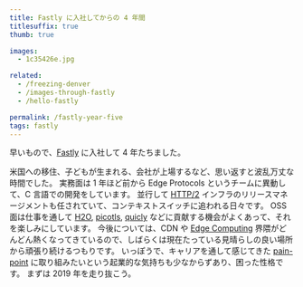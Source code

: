 ```yaml
---
title: Fastly に入社してからの 4 年間
titlesuffix: true
thumb: true

images:
  - 1c35426e.jpg

related:
  - /freezing-denver
  - /images-through-fastly
  - /hello-fastly

permalink: /fastly-year-five
tags: fastly
---
```


早いもので、[Fastly](https://www.fastly.com) に入社して 4 年たちました。

米国への移住、子どもが生まれる、会社が上場するなど、思い返すと波乱万丈な時間でした。
実務面は 1 年ほど前から Edge Protocols というチームに異動して、C 言語での開発をしています。
並行して [HTTP/2](https://ja.wikipedia.org/wiki/HTTP/2) インフラのリリースマネージメントも任されていて、コンテキストスイッチに追われる日々です。
OSS 面は仕事を通して [H2O](https://github.com/h2o/h2o), [picotls](https://github.com/h2o/picotls), [quicly](https://github.com/h2o/quicly) などに貢献する機会がよくあって、それを楽しみにしています。
今後については、CDN や [Edge Computing](https://en.wikipedia.org/wiki/Edge_computing) 界隈がどんどん熱くなってきているので、しばらくは現在たっている見晴らしの良い場所から頑張り続けるつもりです。
いっぽうで、キャリアを通して感じてきた [pain-point](https://www.oxfordlearnersdictionaries.com/us/definition/english/pain-point) に取り組みたいという起業的な気持ちも少なからずあり、困った性格です。
まずは 2019 年を走り抜こう。